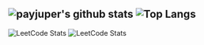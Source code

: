 ![payjuper's github stats](https://github-readme-stats.vercel.app/api?username=payjuper&show_icons=true&theme=dark)
![Top Langs](https://github-readme-stats.vercel.app/api/top-langs/?username=payjuper&layout=compact&theme=dark)
---
![LeetCode Stats](https://leetcard.kdeveloper123.cool/payjuper?theme=dark&ext=activity)
![LeetCode Stats](https://leetcode.card.k-v.org/kdeveloper123?theme=dark)
